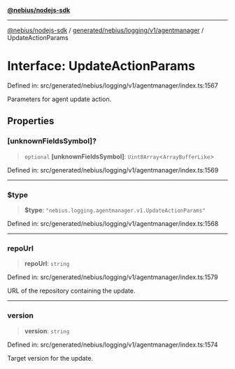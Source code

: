 [**@nebius/nodejs-sdk**](../../../../../../README.md)

---

[@nebius/nodejs-sdk](../../../../../../README.md) / [generated/nebius/logging/v1/agentmanager](../README.md) / UpdateActionParams

# Interface: UpdateActionParams

Defined in: src/generated/nebius/logging/v1/agentmanager/index.ts:1567

Parameters for agent update action.

## Properties

### \[unknownFieldsSymbol\]?

> `optional` **\[unknownFieldsSymbol\]**: `Uint8Array`\<`ArrayBufferLike`\>

Defined in: src/generated/nebius/logging/v1/agentmanager/index.ts:1569

---

### $type

> **$type**: `"nebius.logging.agentmanager.v1.UpdateActionParams"`

Defined in: src/generated/nebius/logging/v1/agentmanager/index.ts:1568

---

### repoUrl

> **repoUrl**: `string`

Defined in: src/generated/nebius/logging/v1/agentmanager/index.ts:1579

URL of the repository containing the update.

---

### version

> **version**: `string`

Defined in: src/generated/nebius/logging/v1/agentmanager/index.ts:1574

Target version for the update.
